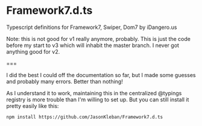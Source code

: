 # Framework7.d.ts
Typescript definitions for Framework7, Swiper, Dom7 by iDangero.us

Note: this is not good for v1 really anymore, probably.  This is just the code before my start to v3 which will inhabit the master branch.  I never got anything good for v2.

===

I did the best I could off the documentation so far, but I made some guesses and probably many errors.  Better than nothing!

As I understand it to work, maintaining this in the centralized @typings registry is more trouble than I'm willing to set up.  But you can still install it pretty easily like this:

```
npm install https://github.com/JasonKleban/Framework7.d.ts
```
